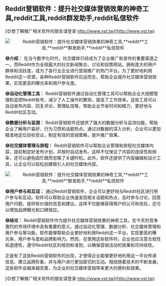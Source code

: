 ## **Reddit营销软件：提升社交媒体营销效果的神奇工具,**reddit**工具,**reddit**群发助手,**reddit**私信软件**

[😍想了解推广相关软件的朋友请登录 http://www.vst.tw](http://www.vst.tw)

 <center><img src="https://vst.tw/MP4/tuiguang/png/2.png" alt="Reddit营销软件：提升社交媒体营销效果的神奇工具,**reddit**工具,**reddit**群发助手,**reddit**私信软件"></center>

**😄介绍：**
在当今数字化时代，社交媒体已经成为了企业推广和宣传的重要渠道之一。而Reddit作为全球最大的社交新闻聚合、讨论和投票网站，拥有庞大的用户群体和活跃度，成为了各行业企业进行营销推广的热门平台。为了更好地利用Reddit这一资源，各种Reddit营销软件应运而生，帮助企业提升社交媒体营销效果，实现更高的曝光率和用户参与度。

**😄自动化管理工具：**
Reddit营销软件通过自动化管理工具可以帮助企业大规模管理和监控Reddit账号，减少了人工操作的繁琐，提高了工作效率。这些工具可以自动发布内容、回复评论、管理私信等，帮助企业节省时间和精力，更好地与Reddit社区互动。

**😄数据分析与监测：**
Reddit营销软件还提供了强大的数据分析与监测功能，帮助企业了解用户喜好、行为习惯和话题热点。通过对数据的深入分析，企业可以更加精准地定位目标受众，制定有效的营销策略，提升推广效果。

**😄社交媒体管理与排程：**
Reddit营销软件可以帮助企业管理和排程社交媒体内容，提前制定好发布计划，并按时自动发布。这样不仅保证了内容的连续性和频率，还可以避免因忙碌而忽略了关键时机。此外，软件还提供了内容编辑和设计工具，让企业可以轻松创建吸引人的社交媒体内容。

 <center><img src="https://vst.tw/MP4/tuiguang/png/1.png" alt="Reddit营销软件：提升社交媒体营销效果的神奇工具,**reddit**工具,**reddit**群发助手,**reddit**私信软件"></center>

**😄用户参与和互动：**
通过Reddit营销软件，企业可以更好地与Reddit社区进行用户参与和互动。软件可以帮助企业快速发现相关话题和热点，及时参与讨论，回答用户问题，提供有价值的信息和建议。这样不仅能够获得用户的认可和信任，还可以增加品牌曝光和口碑效应。

**😄结论：**
Reddit营销软件作为提升社交媒体营销效果的神奇工具，在今天的竞争激烈的市场环境中具有重要的意义。通过自动化管理、数据分析、社交媒体管理和用户参与等功能，软件能够帮助企业更好地利用Reddit这一平台，实现更高的曝光率、用户参与度和品牌影响力。然而，在使用这些软件时，企业也应注意合规性和道德性，遵守Reddit社区的规则和准则，以确保营销活动的效果和可持续性。

正是有了这些Reddit营销软件的出现，才使得企业能够更好地利用这一平台传递信息、建立品牌形象，并与用户进行更加密切的互动。相信随着技术的不断发展，这些软件会越来越完善，为企业的社交媒体营销带来更大的便利和效果。

[😍想了解推广相关软件的朋友请登录 http://www.vst.tw](http://www.vst.tw)



